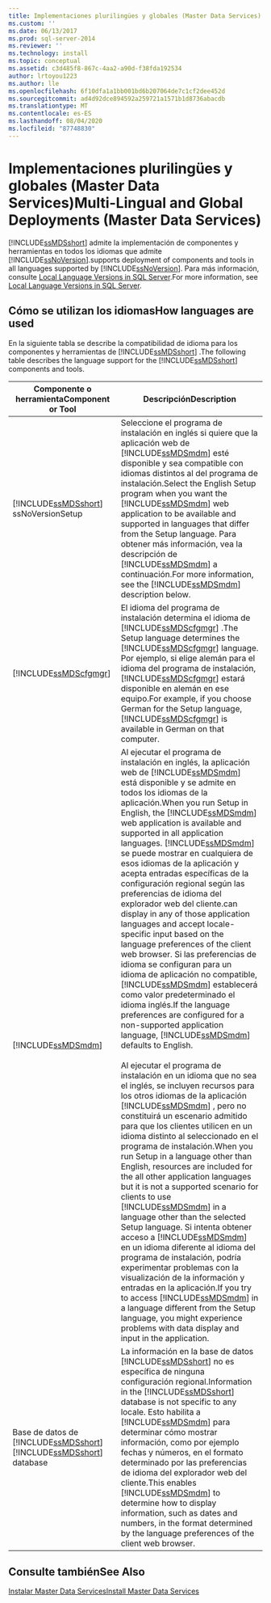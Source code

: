 ```yaml
---
title: Implementaciones plurilingües y globales (Master Data Services) | Microsoft Docs
ms.custom: ''
ms.date: 06/13/2017
ms.prod: sql-server-2014
ms.reviewer: ''
ms.technology: install
ms.topic: conceptual
ms.assetid: c3d485f8-867c-4aa2-a90d-f38fda192534
author: lrtoyou1223
ms.author: lle
ms.openlocfilehash: 6f10dfa1a1bb001bd6b207064de7c1cf2dee452d
ms.sourcegitcommit: ad4d92dce894592a259721a1571b1d8736abacdb
ms.translationtype: MT
ms.contentlocale: es-ES
ms.lasthandoff: 08/04/2020
ms.locfileid: "87748830"
---
```

# <a name="multi-lingual-and-global-deployments-master-data-services"></a><span data-ttu-id="835bf-102">Implementaciones plurilingües y globales (Master Data Services)</span><span class="sxs-lookup"><span data-stu-id="835bf-102">Multi-Lingual and Global Deployments (Master Data Services)</span></span>
  [!INCLUDE[ssMDSshort](../../includes/ssmdsshort-md.md)] <span data-ttu-id="835bf-103">admite la implementación de componentes y herramientas en todos los idiomas que admite [!INCLUDE[ssNoVersion](../../includes/ssnoversion-md.md)].</span><span class="sxs-lookup"><span data-stu-id="835bf-103">supports deployment of components and tools in all languages supported by [!INCLUDE[ssNoVersion](../../includes/ssnoversion-md.md)].</span></span> <span data-ttu-id="835bf-104">Para más información, consulte [Local Language Versions in SQL Server](../../sql-server/install/local-language-versions-in-sql-server.md).</span><span class="sxs-lookup"><span data-stu-id="835bf-104">For more information, see [Local Language Versions in SQL Server](../../sql-server/install/local-language-versions-in-sql-server.md).</span></span>  
  
## <a name="how-languages-are-used"></a><span data-ttu-id="835bf-105">Cómo se utilizan los idiomas</span><span class="sxs-lookup"><span data-stu-id="835bf-105">How languages are used</span></span>  
 <span data-ttu-id="835bf-106">En la siguiente tabla se describe la compatibilidad de idioma para los componentes y herramientas de [!INCLUDE[ssMDSshort](../../includes/ssmdsshort-md.md)] .</span><span class="sxs-lookup"><span data-stu-id="835bf-106">The following table describes the language support for the [!INCLUDE[ssMDSshort](../../includes/ssmdsshort-md.md)] components and tools.</span></span>  
  
|<span data-ttu-id="835bf-107">Componente o herramienta</span><span class="sxs-lookup"><span data-stu-id="835bf-107">Component or Tool</span></span>|<span data-ttu-id="835bf-108">Descripción</span><span class="sxs-lookup"><span data-stu-id="835bf-108">Description</span></span>|  
|-----------------------|-----------------|  
|[!INCLUDE[ssMDSshort](../../includes/ssmdsshort-md.md)] <span data-ttu-id="835bf-109">ssNoVersion</span><span class="sxs-lookup"><span data-stu-id="835bf-109">Setup</span></span>|<span data-ttu-id="835bf-110">Seleccione el programa de instalación en inglés si quiere que la aplicación web de [!INCLUDE[ssMDSmdm](../../includes/ssmdsmdm-md.md)] esté disponible y sea compatible con idiomas distintos al del programa de instalación.</span><span class="sxs-lookup"><span data-stu-id="835bf-110">Select the English Setup program when you want the [!INCLUDE[ssMDSmdm](../../includes/ssmdsmdm-md.md)] web application to be available and supported in languages that differ from the Setup language.</span></span> <span data-ttu-id="835bf-111">Para obtener más información, vea la descripción de [!INCLUDE[ssMDSmdm](../../includes/ssmdsmdm-md.md)] a continuación.</span><span class="sxs-lookup"><span data-stu-id="835bf-111">For more information, see the [!INCLUDE[ssMDSmdm](../../includes/ssmdsmdm-md.md)] description below.</span></span>|  
|[!INCLUDE[ssMDScfgmgr](../../includes/ssmdscfgmgr-md.md)]|<span data-ttu-id="835bf-112">El idioma del programa de instalación determina el idioma de [!INCLUDE[ssMDScfgmgr](../../includes/ssmdscfgmgr-md.md)] .</span><span class="sxs-lookup"><span data-stu-id="835bf-112">The Setup language determines the [!INCLUDE[ssMDScfgmgr](../../includes/ssmdscfgmgr-md.md)] language.</span></span> <span data-ttu-id="835bf-113">Por ejemplo, si elige alemán para el idioma del programa de instalación, [!INCLUDE[ssMDScfgmgr](../../includes/ssmdscfgmgr-md.md)] estará disponible en alemán en ese equipo.</span><span class="sxs-lookup"><span data-stu-id="835bf-113">For example, if you choose German for the Setup language, [!INCLUDE[ssMDScfgmgr](../../includes/ssmdscfgmgr-md.md)] is available in German on that computer.</span></span>|  
|[!INCLUDE[ssMDSmdm](../../includes/ssmdsmdm-md.md)]|<span data-ttu-id="835bf-114">Al ejecutar el programa de instalación en inglés, la aplicación web de [!INCLUDE[ssMDSmdm](../../includes/ssmdsmdm-md.md)] está disponible y se admite en todos los idiomas de la aplicación.</span><span class="sxs-lookup"><span data-stu-id="835bf-114">When you run Setup in English, the [!INCLUDE[ssMDSmdm](../../includes/ssmdsmdm-md.md)] web application is available and supported in all application languages.</span></span> [!INCLUDE[ssMDSmdm](../../includes/ssmdsmdm-md.md)] <span data-ttu-id="835bf-115">se puede mostrar en cualquiera de esos idiomas de la aplicación y acepta entradas específicas de la configuración regional según las preferencias de idioma del explorador web del cliente.</span><span class="sxs-lookup"><span data-stu-id="835bf-115">can display in any of those application languages and accept locale-specific input based on the language preferences of the client web browser.</span></span> <span data-ttu-id="835bf-116">Si las preferencias de idioma se configuran para un idioma de aplicación no compatible, [!INCLUDE[ssMDSmdm](../../includes/ssmdsmdm-md.md)] establecerá como valor predeterminado el idioma inglés.</span><span class="sxs-lookup"><span data-stu-id="835bf-116">If the language preferences are configured for a non-supported application language, [!INCLUDE[ssMDSmdm](../../includes/ssmdsmdm-md.md)] defaults to English.</span></span><br /><br /> <span data-ttu-id="835bf-117">Al ejecutar el programa de instalación en un idioma que no sea el inglés, se incluyen recursos para los otros idiomas de la aplicación [!INCLUDE[ssMDSmdm](../../includes/ssmdsmdm-md.md)] , pero no constituirá un escenario admitido para que los clientes utilicen en un idioma distinto al seleccionado en el programa de instalación.</span><span class="sxs-lookup"><span data-stu-id="835bf-117">When you run Setup in a language other than English, resources are included for the all other application languages but it is not a supported scenario for clients to use [!INCLUDE[ssMDSmdm](../../includes/ssmdsmdm-md.md)] in a language other than the selected Setup language.</span></span> <span data-ttu-id="835bf-118">Si intenta obtener acceso a [!INCLUDE[ssMDSmdm](../../includes/ssmdsmdm-md.md)] en un idioma diferente al idioma del programa de instalación, podría experimentar problemas con la visualización de la información y entradas en la aplicación.</span><span class="sxs-lookup"><span data-stu-id="835bf-118">If you try to access [!INCLUDE[ssMDSmdm](../../includes/ssmdsmdm-md.md)] in a language different from the Setup language, you might experience problems with data display and input in the application.</span></span>|  
|<span data-ttu-id="835bf-119">Base de datos de [!INCLUDE[ssMDSshort](../../includes/ssmdsshort-md.md)]</span><span class="sxs-lookup"><span data-stu-id="835bf-119">[!INCLUDE[ssMDSshort](../../includes/ssmdsshort-md.md)] database</span></span>|<span data-ttu-id="835bf-120">La información en la base de datos [!INCLUDE[ssMDSshort](../../includes/ssmdsshort-md.md)] no es específica de ninguna configuración regional.</span><span class="sxs-lookup"><span data-stu-id="835bf-120">Information in the [!INCLUDE[ssMDSshort](../../includes/ssmdsshort-md.md)] database is not specific to any locale.</span></span> <span data-ttu-id="835bf-121">Esto habilita a [!INCLUDE[ssMDSmdm](../../includes/ssmdsmdm-md.md)] para determinar cómo mostrar información, como por ejemplo fechas y números, en el formato determinado por las preferencias de idioma del explorador web del cliente.</span><span class="sxs-lookup"><span data-stu-id="835bf-121">This enables [!INCLUDE[ssMDSmdm](../../includes/ssmdsmdm-md.md)] to determine how to display information, such as dates and numbers, in the format determined by the language preferences of the client web browser.</span></span>|  
  
## <a name="see-also"></a><span data-ttu-id="835bf-122">Consulte también</span><span class="sxs-lookup"><span data-stu-id="835bf-122">See Also</span></span>  
 [<span data-ttu-id="835bf-123">Instalar Master Data Services</span><span class="sxs-lookup"><span data-stu-id="835bf-123">Install Master Data Services</span></span>](install-master-data-services.md)  
  
  
